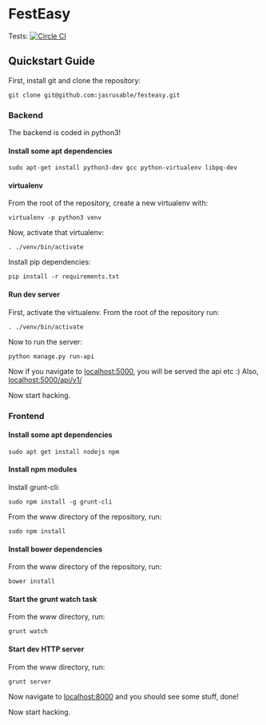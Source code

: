 # FestEasy

Tests: [![Circle CI](https://circleci.com/gh/jasrusable/festeasy.svg?style=svg&circle-token=c7a32d51438bd6f2fee752e729560c36b76a4a37)](https://circleci.com/gh/jasrusable/festeasy)

## Quickstart Guide
First, install git and clone the repository:

`git clone git@github.com:jasrusable/festeasy.git`

### Backend

The backend is coded in python3!

#### Install some apt dependencies

`sudo apt-get install python3-dev gcc python-virtualenv libpq-dev`

#### virtualenv

From the root of the repository, create a new virtualenv with:

`virtualenv -p python3 venv`

Now, activate that virtualenv:

`. ./venv/bin/activate`

Install pip dependencies:

`pip install -r requirements.txt`

#### Run dev server

First, activate the virtualenv. From the root of the repository run:

`. ./venv/bin/activate`

Now to run the server:

`python manage.py run-api`

Now if you navigate to [localhost:5000](http://localhost:5000), you will be served the api etc :)
Also, [localhost:5000/api/v1/](http://localhost:5000/api/v1/)

Now start hacking.

### Frontend

#### Install some apt dependencies

`sudo apt get install nodejs npm`

#### Install npm modules

Install grunt-cli:

`sudo npm install -g grunt-cli`

From the www directory of the repository, run:

`sudo npm install`

#### Install bower dependencies

From the www directory of the repository, run:

`bower install`

#### Start the grunt watch task

From the www directory, run:

`grunt watch`


#### Start dev HTTP server

From the www directory, run:

`grunt server`

Now navigate to [localhost:8000](http://localhost:8000) and you should see some stuff, done!

Now start hacking.
